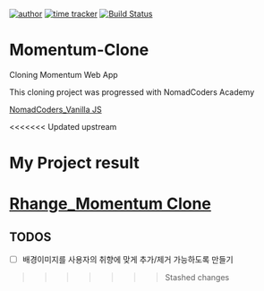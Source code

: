 [![author](https://img.shields.io/badge/author-Rhange-f39c12.svg?style=flat-square)](https://rhange.tistory.com)
[![time tracker](https://wakatime.com/badge/github/Rhange/momentum-clone.svg)](https://wakatime.com/badge/github/Rhange/momentum-clone)
[![Build Status](https://travis-ci.com/Rhange/momentum-clone.svg?branch=master)](https://travis-ci.com/Rhange/momentum-clone)

# Momentum-Clone

Cloning Momentum Web App

This cloning project was progressed with NomadCoders Academy

[NomadCoders_Vanilla JS](https://academy.nomadcoders.co/p/javascript-basics-for-absolute-beginners-kr)

<<<<<<< Updated upstream

# My Project result

[Rhange_Momentum Clone](https://momentum-clone-2kwb5g2f1.now.sh/)
=======
## TODOS

- [ ] 배경이미지를 사용자의 취향에 맞게 추가/제거 가능하도록 만들기
>>>>>>> Stashed changes
